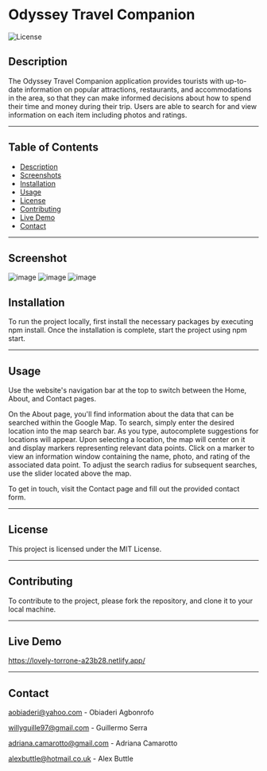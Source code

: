 # Odyssey Travel Companion

![License](https://img.shields.io/badge/license-MIT-red.svg)

## Description

The Odyssey Travel Companion application provides tourists with up-to-date information on popular attractions, restaurants, and accommodations in the area, so that they can make informed decisions about how to spend their time and money during their trip. Users are able to search for and view information on each item including photos and ratings.

---

## Table of Contents

- [Description](#description)
- [Screenshots](#screenshots)
- [Installation](#installation)
- [Usage](#usage)
- [License](#license)
- [Contributing](#contributing)
- [Live Demo](#live-demo)
- [Contact](#contact)

---

## Screenshot

![image](https://user-images.githubusercontent.com/32392106/227049578-3554c298-1be2-4123-9a58-5de8aba4c8b8.png)
![image](https://user-images.githubusercontent.com/32392106/227050061-15be4206-6f1a-4d62-aa8c-85312ac68477.png)
![image](https://user-images.githubusercontent.com/32392106/227050230-f0a64759-fe0b-4546-9c81-4853d34be0f8.png)



## Installation

To run the project locally, first install the necessary packages by executing npm install. Once the installation is complete, start the project using npm start.

---

## Usage

Use the website's navigation bar at the top to switch between the Home, About, and Contact pages.

On the About page, you'll find information about the data that can be searched within the Google Map. To search, simply enter the desired location into the map search bar. As you type, autocomplete suggestions for locations will appear. Upon selecting a location, the map will center on it and display markers representing relevant data points. Click on a marker to view an information window containing the name, photo, and rating of the associated data point. To adjust the search radius for subsequent searches, use the slider located above the map.

To get in touch, visit the Contact page and fill out the provided contact form.

---

## License

This project is licensed under the MIT License.

---

## Contributing

To contribute to the project, please fork the repository, and clone it to your local machine.

---

## Live Demo

https://lovely-torrone-a23b28.netlify.app/

---

## Contact

aobiaderi@yahoo.com - Obiaderi Agbonrofo

willyguille97@gmail.com - Guillermo Serra

adriana.camarotto@gmail.com - Adriana Camarotto

alexbuttle@hotmail.co.uk - Alex Buttle
